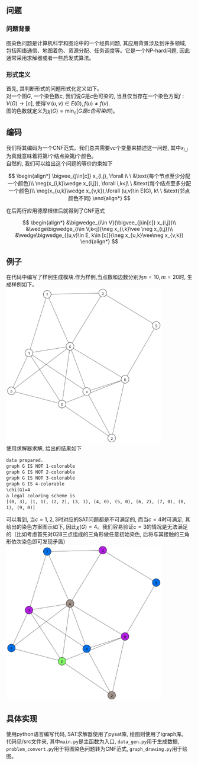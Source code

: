 ## 问题

### 问题背景

图染色问题是计算机科学和图论中的一个经典问题, 其应用背景涉及到许多领域, 包括网络通信、地图着色、资源分配、任务调度等。它是一个NP-hard问题, 因此通常采用求解器或者一些启发式算法。

### 形式定义

首先, 其判断形式的问题形式化定义如下。  
对一个图$G$, 一个染色数$c$, 我们说$G$是$c$色可染的, 当且仅当存在一个染色方案$f:V(G)\rightarrow [c]$, 使得$\forall (u,v)\in E(G), f(u)\neq f(v)$.  
图的色数就定义为$\chi(G)=\min_c[G是c色可染的]$。

## 编码

我们将其编码为一个CNF范式。我们总共需要$vc$个变量来描述这一问题, 其中$x_{i,j}$为真就意味着将第$i$个结点染第$j$个颜色。  
自然的, 我们可以给出这个问题的等价约束如下

$$
\begin{align*}
\bigvee_{j\in[c]} x_{i,j}, \forall i\ \ &\text{每个节点至少分配一个颜色}\\
\neg(x_{i,k}\wedge x_{i,j}), \forall i,k<j\ \ &\text{每个结点至多分配一个颜色}\\
\neg(x_{u,k}\wedge x_{v,k}),\forall (u,v)\in E(G), k\ \ &\text{邻点颜色不同}
\end{align*}
$$

在后两行应用德摩根律后就得到了CNF范式

$$
\begin{align*}
&\bigwedge_{i\in V}(\bigvee_{j\in[c]} x_{i,j})\\
&\wedge\bigwedge_{i\in V,k<j}(\neg x_{i,k}\vee \neg x_{i,j})\\
&\wedge\bigwedge_{(u,v)\in E, k\in [c]}(\neg x_{u,k}\vee\neg x_{v,k})
\end{align*}
$$

## 例子

在代码中编写了样例生成模块.作为样例,当点数和边数分别为$n=10,m=20$时, 生成样例如下。  
<img src="pic/original.png" alt="original.png" style="zoom:70%;" />  
使用求解器求解, 给出的结果如下

```
data prepared.  
graph G IS NOT 1-colorable  
graph G IS NOT 2-colorable  
graph G IS NOT 3-colorable  
graph G IS 4-colorable  
\chi(G)=4  
a legal coloring scheme is  
[(0, 3), (1, 1), (2, 2), (3, 1), (4, 0), (5, 0), (6, 2), (7, 0), (8, 1), (9, 0)]
```

可以看到, 当$c=1,2,3$时对应的SAT问题都是不可满足的, 而当$c=4$时可满足, 其给出的染色方案图示如下, 因此$\chi(G)=4$。我们容易验证$c=3$的情况是无法满足的（比如考虑首先对028三点组成的三角形做任意初始染色, 后将与其接触的三角形依次染色即可发现矛盾）  
<img src="pic/with_color.png" alt="with_color.png" style="zoom:70%;" />

## 具体实现

使用python语言编写代码, SAT求解器使用了pysat库, 绘图则使用了igraph库。  
代码见/src文件夹, 其中`main.py`是主函数为入口, `data_gen.py`用于生成数据, `problem_convert.py`用于将图染色问题转为CNF范式, `graph_drawing.py`用于绘图。